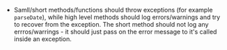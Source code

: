 - Samll/short methods/functions should throw exceptions (for example `parseDate`), while high level methods should log errors/warnings and try to recover from the exception. The short method should not log any errros/warrings - it should just pass on the error message to it's called inside an exception.
